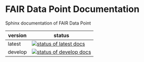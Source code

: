 # FAIR Data Point Documentation

Sphinx documentation of FAIR Data Point

| version | status |
|---------|--------|
| latest  | [![status of latest docs](https://app.readthedocs.org/projects/fairdatapoint/badge/?version=latest&style=flat-square)][latest] |
| develop | [![status of develop docs](https://app.readthedocs.org/projects/fairdatapoint/badge/?version=develop&style=flat-square)][develop] |

[latest]: https://fairdatapoint.readthedocs.io/en/latest/?badge=latest
[develop]: https://fairdatapoint.readthedocs.io/en/develop/?badge=develop
